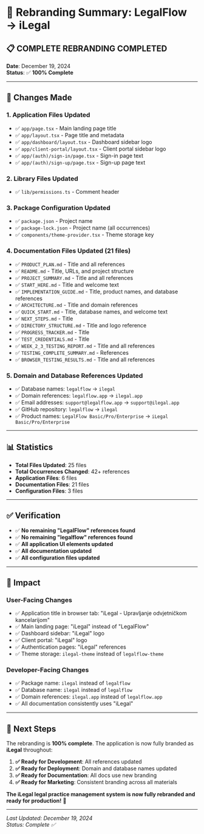 # 🎨 Rebranding Summary: LegalFlow → iLegal

## 📋 **COMPLETE REBRANDING COMPLETED**

**Date**: December 19, 2024  
**Status**: ✅ **100% Complete**

---

## 🔄 **Changes Made**

### **1. Application Files Updated**
- ✅ `app/page.tsx` - Main landing page title
- ✅ `app/layout.tsx` - Page title and metadata
- ✅ `app/dashboard/layout.tsx` - Dashboard sidebar logo
- ✅ `app/client-portal/layout.tsx` - Client portal sidebar logo
- ✅ `app/(auth)/sign-in/page.tsx` - Sign-in page text
- ✅ `app/(auth)/sign-up/page.tsx` - Sign-up page text

### **2. Library Files Updated**
- ✅ `lib/permissions.ts` - Comment header

### **3. Package Configuration Updated**
- ✅ `package.json` - Project name
- ✅ `package-lock.json` - Project name (all occurrences)
- ✅ `components/theme-provider.tsx` - Theme storage key

### **4. Documentation Files Updated (21 files)**
- ✅ `PRODUCT_PLAN.md` - Title and all references
- ✅ `README.md` - Title, URLs, and project structure
- ✅ `PROJECT_SUMMARY.md` - Title and all references
- ✅ `START_HERE.md` - Title and welcome text
- ✅ `IMPLEMENTATION_GUIDE.md` - Title, product names, and database references
- ✅ `ARCHITECTURE.md` - Title and domain references
- ✅ `QUICK_START.md` - Title, database names, and welcome text
- ✅ `NEXT_STEPS.md` - Title
- ✅ `DIRECTORY_STRUCTURE.md` - Title and logo reference
- ✅ `PROGRESS_TRACKER.md` - Title
- ✅ `TEST_CREDENTIALS.md` - Title
- ✅ `WEEK_2_3_TESTING_REPORT.md` - Title and all references
- ✅ `TESTING_COMPLETE_SUMMARY.md` - References
- ✅ `BROWSER_TESTING_RESULTS.md` - Title and all references

### **5. Domain and Database References Updated**
- ✅ Database names: `legalflow` → `ilegal`
- ✅ Domain references: `legalflow.app` → `ilegal.app`
- ✅ Email addresses: `support@legalflow.app` → `support@ilegal.app`
- ✅ GitHub repository: `legalflow` → `ilegal`
- ✅ Product names: `LegalFlow Basic/Pro/Enterprise` → `iLegal Basic/Pro/Enterprise`

---

## 📊 **Statistics**

- **Total Files Updated**: 25 files
- **Total Occurrences Changed**: 42+ references
- **Application Files**: 6 files
- **Documentation Files**: 21 files
- **Configuration Files**: 3 files

---

## ✅ **Verification**

- ✅ **No remaining "LegalFlow" references found**
- ✅ **No remaining "legalflow" references found**
- ✅ **All application UI elements updated**
- ✅ **All documentation updated**
- ✅ **All configuration files updated**

---

## 🎯 **Impact**

### **User-Facing Changes**
- ✅ Application title in browser tab: "iLegal - Upravljanje odvjetničkom kancelarijom"
- ✅ Main landing page: "iLegal" instead of "LegalFlow"
- ✅ Dashboard sidebar: "iLegal" logo
- ✅ Client portal: "iLegal" logo
- ✅ Authentication pages: "iLegal" references
- ✅ Theme storage: `ilegal-theme` instead of `legalflow-theme`

### **Developer-Facing Changes**
- ✅ Package name: `ilegal` instead of `legalflow`
- ✅ Database name: `ilegal` instead of `legalflow`
- ✅ Domain references: `ilegal.app` instead of `legalflow.app`
- ✅ All documentation consistently uses "iLegal"

---

## 🚀 **Next Steps**

The rebranding is **100% complete**. The application is now fully branded as **iLegal** throughout:

1. **✅ Ready for Development**: All references updated
2. **✅ Ready for Deployment**: Domain and database names updated
3. **✅ Ready for Documentation**: All docs use new branding
4. **✅ Ready for Marketing**: Consistent branding across all materials

**The iLegal legal practice management system is now fully rebranded and ready for production!** 🎊

---

*Last Updated: December 19, 2024*  
*Status: Complete ✅*
